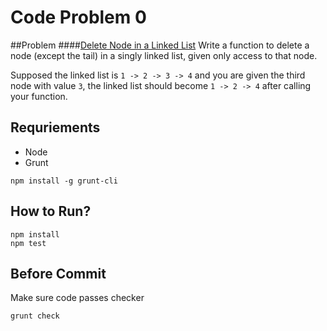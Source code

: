 # Code Problem 0

##Problem
####[Delete Node in a Linked List](https://leetcode.com/problems/delete-node-in-a-linked-list/)
Write a function to delete a node (except the tail) in a singly linked list, given only access to that node.

Supposed the linked list is ```1 -> 2 -> 3 -> 4``` and you are given the third node with value ```3```, the linked list should become ```1 -> 2 -> 4``` after calling your function.

## Requriements
- Node
- Grunt
```
npm install -g grunt-cli
```

## How to Run?
```
npm install
npm test
```

## Before Commit
Make sure code passes checker
```
grunt check
```
